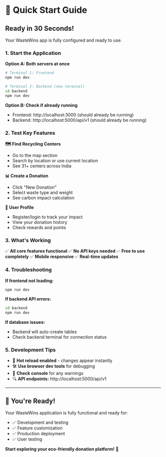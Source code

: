 # 🚀 Quick Start Guide

## **Ready in 30 Seconds!**

Your WasteWins app is fully configured and ready to use.

### **1. Start the Application**

**Option A: Both servers at once**
```bash
# Terminal 1: Frontend
npm run dev

# Terminal 2: Backend (new terminal)
cd backend
npm run dev
```

**Option B: Check if already running**
- Frontend: http://localhost:3000 (should already be running)
- Backend: http://localhost:5000/api/v1 (should already be running)

### **2. Test Key Features**

**🗺️ Find Recycling Centers**
- Go to the map section
- Search by location or use current location
- See 31+ centers across India

**📊 Create a Donation**
- Click "New Donation"
- Select waste type and weight
- See carbon impact calculation

**👤 User Profile**
- Register/login to track your impact
- View your donation history
- Check rewards and points

### **3. What's Working**

✅ **All core features functional**
✅ **No API keys needed**
✅ **Free to use completely**
✅ **Mobile responsive**
✅ **Real-time updates**

### **4. Troubleshooting**

**If frontend not loading:**
```bash
npm run dev
```

**If backend API errors:**
```bash
cd backend
npm run dev
```

**If database issues:**
- Backend will auto-create tables
- Check backend terminal for connection status

### **5. Development Tips**

- 🔄 **Hot reload enabled** - changes appear instantly
- 🛠️ **Use browser dev tools** for debugging
- 📝 **Check console** for any warnings
- 🔍 **API endpoints:** http://localhost:5000/api/v1

---

## **🎯 You're Ready!**

Your WasteWins application is fully functional and ready for:
- ✅ Development and testing
- ✅ Feature customization
- ✅ Production deployment
- ✅ User testing

**Start exploring your eco-friendly donation platform!** 🌱
